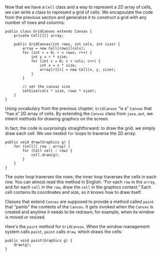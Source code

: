 Now that we have a `Cell` class and a way to represent a 2D array of cells, we can write a class to represent a grid of cells. We encapsulate the code from the previous section and generalize it to construct a grid with any number of rows and columns:

```code
public class GridCanvas extends Canvas {
    private Cell[][] array;

    public GridCanvas(int rows, int cols, int size) {
        array = new Cell[rows][cols];
        for (int r = 0; r < rows; r++) {
            int y = r * size;
            for (int c = 0; c < cols; c++) {
                int x = c * size;
                array[r][c] = new Cell(x, y, size);
            }
        }

        // set the canvas size
        setSize(cols * size, rows * size);
    }
}
```


Using vocabulary from the previous chapter, `GridCanvas` “is a” `Canvas` that “has a” 2D array of cells. By extending the `Canvas` class from `java.awt`, we inherit methods for drawing graphics on the screen.


In fact, the code is surprisingly straightforward: to draw the grid, we simply draw each cell. We use nested `for` loops to traverse the 2D array:

```code
public void draw(Graphics g) {
    for (Cell[] row : array) {
        for (Cell cell : row) {
            cell.draw(g);
        }
    }
}
```

The outer loop traverses the rows; the inner loop traverses the cells in each row. You can almost read this method in English: “For each `row` in the `array`, and for each `cell` in the `row`, draw the `cell` in the graphics context.” Each cell contains its coordinates and size, so it knows how to draw itself.

Classes that extend `Canvas` are supposed to provide a method called `paint` that “paints” the contents of the `Canvas`. It gets invoked when the `Canvas` is created and anytime it needs to be redrawn; for example, when its window is moved or resized.

Here's the `paint` method for `GridCanvas`. When the window management system calls `paint`, `paint` calls `draw`, which draws the cells:

```code
public void paint(Graphics g) {
    draw(g);
}
```